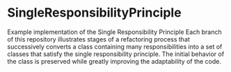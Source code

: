 # SingleResponsibilityPrinciple
Example implementation of the Single Responsibility Principle
Each branch of this repository illustrates stages of a refactoring process that successively converts a class
containing many responsibilities into a set of classes that satisfy the single responsibility principle. The initial
behavior of the class is preserved while greatly improving the adaptability of the code.
